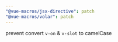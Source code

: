 ```yaml
---
"@vue-macros/jsx-directive": patch
"@vue-macros/volar": patch
---
```


prevent convert `v-on` & `v-slot` to camelCase
